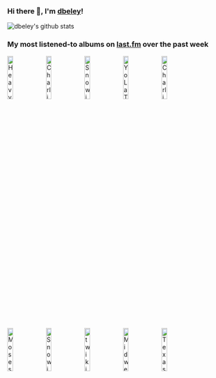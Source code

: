 ### Hi there 👋, I'm [dbeley](https://dbeley.ovh/en)!

![dbeley's github stats](https://github-readme-stats.vercel.app/api?username=dbeley)

### My most listened-to albums on [last.fm](https://www.last.fm/user/d_beley) over the past week

[<img src='https://lastfm.freetls.fastly.net/i/u/300x300/81b0827af82330f1d489d9b4d91a565c.jpg' width='16%' height='16%' alt='Heavy Vegetable - Frisbie'>](https://www.last.fm/music/heavy%2bvegetable/frisbie)&nbsp;
[<img src='https://lastfm.freetls.fastly.net/i/u/300x300/b00527c6ae0cd1d4c9bf3706b130ad56.jpg' width='16%' height='16%' alt='Charli xcx - BRAT'>](https://www.last.fm/music/charli%2bxcx/brat)&nbsp;
[<img src='https://lastfm.freetls.fastly.net/i/u/300x300/3f1eaf8cbc12440ab51732255e886b2e.jpg' width='16%' height='16%' alt='Snowing - I Could Do Whatever I Wanted If I Wanted'>](https://www.last.fm/music/snowing/i%2bcould%2bdo%2bwhatever%2bi%2bwanted%2bif%2bi%2bwanted)&nbsp;
[<img src='https://lastfm.freetls.fastly.net/i/u/300x300/11c72c38eedd4697b9e9fa21d5d2fd76.png' width='16%' height='16%' alt='Yo La Tengo - I Am Not Afraid Of You And I Will Beat Your Ass'>](https://www.last.fm/music/yo%2bla%2btengo/i%2bam%2bnot%2bafraid%2bof%2byou%2band%2bi%2bwill%2bbeat%2byour%2bass)&nbsp;
[<img src='https://lastfm.freetls.fastly.net/i/u/300x300/647da295e6e0696ecfcd73229d5816f3.jpg' width='16%' height='16%' alt='Charli XCX - Crash'>](https://www.last.fm/music/charli%2bxcx/crash)&nbsp;
<br>
[<img src='https://lastfm.freetls.fastly.net/i/u/300x300/5308611ef38df56ea955b14fc1ee46f6.jpg' width='16%' height='16%' alt='Moses Yoofee Trio - MYT'>](https://www.last.fm/music/moses%2byoofee%2btrio/myt)&nbsp;
[<img src='https://lastfm.freetls.fastly.net/i/u/300x300/deaac6a1b984469e8264bb9d4c5279f4.jpg' width='16%' height='16%' alt='Snowing - Fuck Your Emotional Bullshit'>](https://www.last.fm/music/snowing/fuck%2byour%2bemotional%2bbullshit)&nbsp;
[<img src='https://lastfm.freetls.fastly.net/i/u/300x300/bfaa3b87c66df5656de8c8497457f679.jpg' width='16%' height='16%' alt='twikipedia - for the rest of your life'>](https://www.last.fm/music/twikipedia/for%2bthe%2brest%2bof%2byour%2blife)&nbsp;
[<img src='https://lastfm.freetls.fastly.net/i/u/300x300/27ae163fd05ab190ed3da746506f2588.jpg' width='16%' height='16%' alt='Midwest Pen Pals - Inside Jokes EP'>](https://www.last.fm/music/midwest%2bpen%2bpals/inside%2bjokes%2bep)&nbsp;
[<img src='https://lastfm.freetls.fastly.net/i/u/300x300/39b77efe224e464888c85d992bdddfd7.jpg' width='16%' height='16%' alt='Texas Is the Reason - Do You Know Who You Are?'>](https://www.last.fm/music/texas%2bis%2bthe%2breason/do%2byou%2bknow%2bwho%2byou%2bare%253f)&nbsp;
<br>
